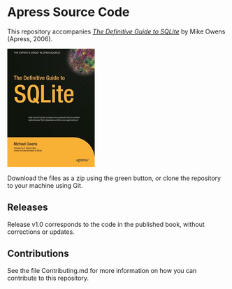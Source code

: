# Apress Source Code

This repository accompanies [*The Definitive Guide to SQLite*](http://www.apress.com/9781590596739) by Mike Owens (Apress, 2006).

![Cover image](9781590596739.jpg)

Download the files as a zip using the green button, or clone the repository to your machine using Git.

## Releases

Release v1.0 corresponds to the code in the published book, without corrections or updates.

## Contributions

See the file Contributing.md for more information on how you can contribute to this repository.
